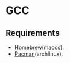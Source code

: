 # GCC

## Requirements

* [Homebrew](../homebrew/README.md)(macos).
* [Pacman](../pacman/README.md)(archlinux).
